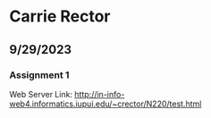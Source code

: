 # Carrie Rector
## 9/29/2023
### Assignment 1
Web Server Link: http://in-info-web4.informatics.iupui.edu/~crector/N220/test.html